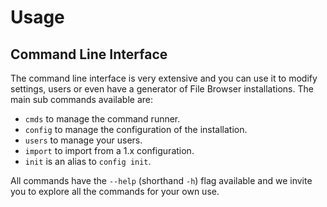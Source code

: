 # Usage

## Command Line Interface

The command line interface is very extensive and you can use it to modify settings, users or even have a generator of File Browser installations. The main sub commands available are:

* `cmds` to manage the command runner.
* `config` to manage the configuration of the installation.
* `users` to manage your users.
* `import` to import from a 1.x configuration.
* `init` is an alias to `config init`.

All commands have the `--help` \(shorthand `-h`\) flag available and we invite you to explore all the commands for your own use.

